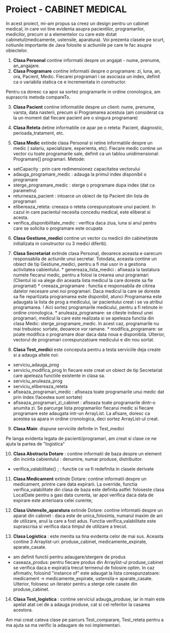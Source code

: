 # Proiect - CABINET MEDICAL


  In acest proiect, mi-am propus sa creez un design pentru un cabinet medical, in care voi tine evidenta asupra pacientilor, programarilor, medicilor, precum si a elementelor cu care este dotat cabinetul(medicamente, ustensile, aparatura). Voi prezenta clasele pe scurt, notiunile importante de Java folosite si actiuniile pe care le fac asupra obiectelor.
  
  1. **Clasa Personal** contine informatii despre un angajat - nume, prenume, an_angajare.
  2. **Clasa Programare** contine informatii despre o programare: zi, luna, an, ora, Pacient, Medic. Fiecarei programari i se asociaza un index, definit ca o variabila statica ce e incrementata in constructor.
    
   Pentru ca doresc ca apoi sa sortez programarile in ordine cronologica, am suprascris metoda compareTo.
    
  3. **Clasa Pacient** contine informatiile despre un client: nume, prenume, varsta, data nasterii, precum si Programarea acestuia (am considerat ca la un moment dat fiecare pacient are o singura programare)
  4. **Clasa Reteta** detine informatiile ce apar pe o reteta: Pacient, diagnostic, perioada_tratament, etc.
  
    
  5. **Clasa Medic** extinde clasa Personal si retine informatiile despre un medic ( salariu, specializare, experienta, etc). Fiecare medic contine un vector cu toate programarile sale, definit ca un tablou unidimensional: Programare[] programari. Metode:
   * setCapacity : prin care redimensionez capacitatea vectorului
   * adauga_programare_medic : adauga la primul index disponibil o programare
   * sterge_programare_medic : sterge o programare dupa index (dat ca parametru)
   * returneaza_pacient : intoarce un obiect de tip Pacient din lista de programari
   * elibereaza_reteta: creeaza o reteta corespunzatoare unui pacient. In cazul in care pacientul necesita concediu medical, este eliberat si acesta.
   * verifica_disponibilitate_medic : verifica daca ziua, luna si anul pentru care se solicita o programare este ocupata
   
   6. **Clasa Gestiune_medici** contine un vector cu medicii din cabinet(este initializata in constructor cu 3 medici diferiti).
   
   7. **Clasa Secretariat** extinde clasa Personal, deoarece aceasta e oarecum responsabila de actiunile unui secretar. Totodata, aceasta contine un obiect de tip Gestiune_medici, pentru a fi mai usor in a gestiona activitatea cabientului.
    * genereaza_lista_medici : afiseaza la tastatura numele fiecarui medic, pentru a folosi la crearea unui programari (Clientul isi va alege din aceasta lista medicul la care doreste sa fie programat)
    * creeaza_programare : functia e responsabila de citirea datelor necesare unei noi programari. Daca medicul la care se doreste sa fie repartizata programarea este disponibil, atunci Programarea este adaugata la lista de prog a medicului, iar pacientului creat i se va atribui programarea. ! Aici sortez programarile medicului, pentru a fi retinute in ordine cronologica.
    * anuleaza_programare: se citeste indexul unei programari, medicul la care este realizata si se apeleaza functia din clasa Medic: sterge_programare_medic. In acest caz, programarile nu mai trebuiesc sortate, deoarece vor ramane.
    * modifica_programare: se poate modifica o programare doar daca data noua e disponibila. Ulterior, vectorul de programari corespunzatoare medicului e din nou sortat.
    
   8. **Clasa Test_medici** este conceputa pentru a testa serviciile deja create si a adauga altele noi:
   * serviciu_adauga_prog 
   * serviciu_modifica_prog
   In fiecare este creat un obiect de tip Secretariat care apeleaza functiile existente in clasa sa.
   * serviciu_anuleaza_prog
   * serviciu_elibereaza_reteta
   * afiseaza_programari_medic : afiseaza toate programarile unui medic dat prin index (!acestea sunt sortate)
   * afiseaza_programari_zi_cabinet : afiseaza toate programarile dintr-o anumita zi. Se parcurge lista programarilor fiecarui medic si fiecare programare este adaugata intr-un ArrayList. La afisare, doresc ca acestea sa apara in ordine cronologica, deci sortez ArrayList-ul creat.
    
   9. **Clasa Main**: dispune serviciile definite in Test_medici
   
   Pe langa evidenta legata de pacienti/programari, am creat si clase ce ne ajuta la partea de "logistica" 
   
   10. **Clasa Abstracta Dotare** : contine informatii de baza despre un element din incinta cabientului : denumire, numar produse, distribuitor.
   * verifica_valabilitate() ; : functie ce va fi redefinita in clasele derivate
   
   11. **Clasa Medicament** extinde Dotare: contine informatii despre un medicament, printre care data expirarii. La override, functia verifica_valabilitate din clasa de baza este definita astfel: foloseste clasa LocalDate pentru a gasi data curenta, iar apoi verifica daca data de expirare este anterioara celei curente;
   
   12. **Clasa Ustensile_aparatura** extinde Dotare: contine informatii despre un aparat din cabinet : daca este de unica_folosinta, numarul maxim de ani de utilizare, anul la care a fost adus. Functia verifica_valabilitate este suprascrisa si verifica daca timpul de utilizare a trecut.
   
   13. **Clasa Logistica** : este menita sa tina evidenta celor de mai sus. Aceasta contine 3 Arraylist-uri: produse_cabinet, medicamente_expirate, aparate_casate.
   * am definit functii pentru adaugare/stergere de produs
   * caseaza_produs: pentru fiecare produs din Arraylist-ul produse_cabinet se verifica daca e expirat/a trecut termenul de folosire optim. In caz afirmativ, folosind "instance of" este adaugat la lista corespunzatoare: medicament -> medicamente_expirate, ustensila-> aparate_casate. Ulterior, folosesc un iterator pentru a sterge cele casate din produse_cabinet.
   
   14. **Clasa Test_logistica** : contine serviciul adauga_produse, iar in main este apelat atat cel de a adauga produse, cat si cel referitor la casarea acestora.
   
   Am mai creat cateva clase pe parcurs Test_comparare, Test_reteta pentru a ma ajuta sa ma verific la adaugare de noi implementari.
   
   
